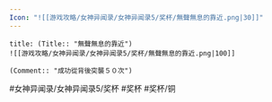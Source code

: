 ```yaml
---
Icon: "![[游戏攻略/女神异闻录/女神异闻录5/奖杯/無聲無息的靠近.png|30]]"
---
```

```ad-common-bronze-trophy
title: (Title:: "無聲無息的靠近")
![[游戏攻略/女神异闻录/女神异闻录5/奖杯/無聲無息的靠近.png|100]]

(Comment:: "成功從背後突襲５０次")
```

#女神异闻录/女神异闻录5/奖杯 #奖杯 #奖杯/铜
